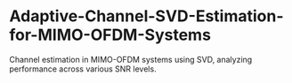 # Adaptive-Channel-SVD-Estimation-for-MIMO-OFDM-Systems
Channel estimation in MIMO-OFDM systems using SVD, analyzing performance across various SNR levels.
